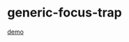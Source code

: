 # generic-focus-trap

[demo](https://thepassle.github.io/generic-components/generic-focus-trap/demo/index.html)
